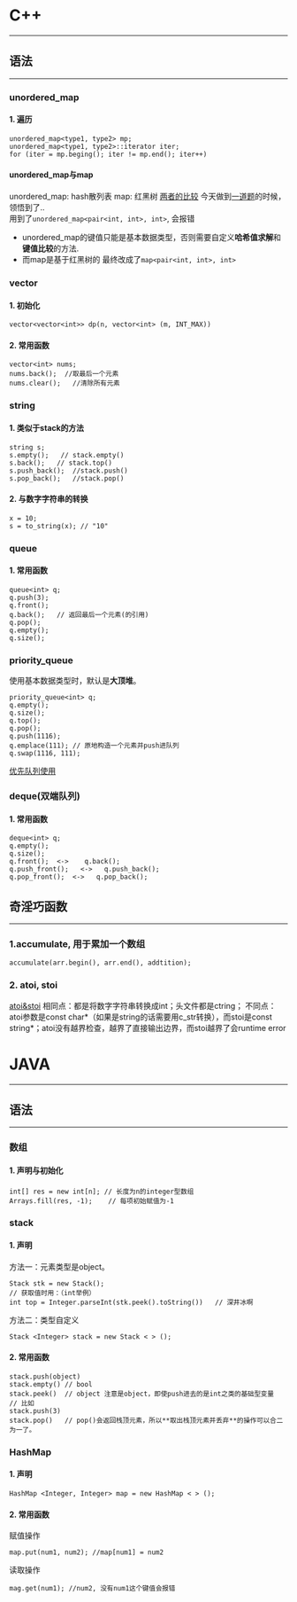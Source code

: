 # C++
----
## 语法
----
### unordered_map

#### 1. 遍历
```
unordered_map<type1, type2> mp;
unordered_map<type1, type2>::iterator iter;
for (iter = mp.beging(); iter != mp.end(); iter++)
```
#### **unordered_map与map**
unordered_map: hash散列表
map: 红黑树
[两者的比较](https://blog.csdn.net/qq_21997625/article/details/84672775)
今天做到[一道题](https://leetcode-cn.com/problems/xor-queries-of-a-subarray/)的时候，领悟到了..     
用到了`unordered_map<pair<int, int>, int>`, 会报错
- unordered_map的键值只能是基本数据类型，否则需要自定义**哈希值求解**和**键值比较**的方法.
- 而map是基于红黑树的
最终改成了`map<pair<int, int>, int>`

### vector
#### 1. 初始化
```
vector<vector<int>> dp(n, vector<int> (m, INT_MAX))
```
#### 2. 常用函数
```
vector<int> nums;
nums.back();  //取最后一个元素
nums.clear();   //清除所有元素
```
### string
#### 1. 类似于stack的方法
```
string s;
s.empty();   // stack.empty()
s.back();   // stack.top()
s.push_back();  //stack.push()
s.pop_back();   //stack.pop()

```
#### 2. 与数字字符串的转换
```
x = 10;
s = to_string(x); // "10"
```
### queue
#### 1. 常用函数
```
queue<int> q;
q.push(3);
q.front();
q.back();   // 返回最后一个元素(的引用)
q.pop();
q.empty();
q.size();
```
### priority_queue
使用基本数据类型时，默认是**大顶堆**。
```
priority_queue<int> q;
q.empty();
q.size();
q.top();
q.pop();
q.push(1116);
q.emplace(111); // 原地构造一个元素并push进队列
q.swap(1116, 111);
```
[优先队列使用](https://blog.csdn.net/weixin_36888577/article/details/79937886)
### deque(双端队列)
#### 1. 常用函数
```
deque<int> q;
q.empty();
q.size();
q.front();  <->    q.back();
q.push_front();   <->   q.push_back();
q.pop_front();  <->   q.pop_back();

```
## 奇淫巧函数
----
### 1.accumulate, 用于累加一个数组
```
accumulate(arr.begin(), arr.end(), addtition);
```
### 2. atoi, stoi
[atoi&stoi](https://blog.csdn.net/qq_33221533/article/details/82119031)
相同点：都是将数字字符串转换成int；头文件都是ctring；
不同点：atoi参数是const char*（如果是string的话需要用c_str转换），而stoi是const string*；atoi没有越界检查，越界了直接输出边界，而stoi越界了会runtime error


# JAVA
---
## 语法
---
### 数组
#### 1. 声明与初始化
```
int[] res = new int[n]; // 长度为n的integer型数组
Arrays.fill(res, -1);    // 每项初始赋值为-1
```
### stack
#### 1. 声明
方法一：元素类型是object。
```
Stack stk = new Stack();
// 获取值时用：（int举例）
int top = Integer.parseInt(stk.peek().toString())   // 深井冰啊
```
方法二：类型自定义
```
Stack <Integer> stack = new Stack < > ();
```
#### 2. 常用函数
```
stack.push(object)
stack.empty() // bool
stack.peek()  // object 注意是object，即使push进去的是int之类的基础型变量
// 比如
stack.push(3)
stack.pop()   // pop()会返回栈顶元素，所以**取出栈顶元素并丢弃**的操作可以合二为一了。
```

### HashMap
#### 1. 声明
```
HashMap <Integer, Integer> map = new HashMap < > ();
```

#### 2. 常用函数
赋值操作
```
map.put(num1, num2); //map[num1] = num2
```
读取操作
```
mag.get(num1); //num2, 没有num1这个键值会报错
```